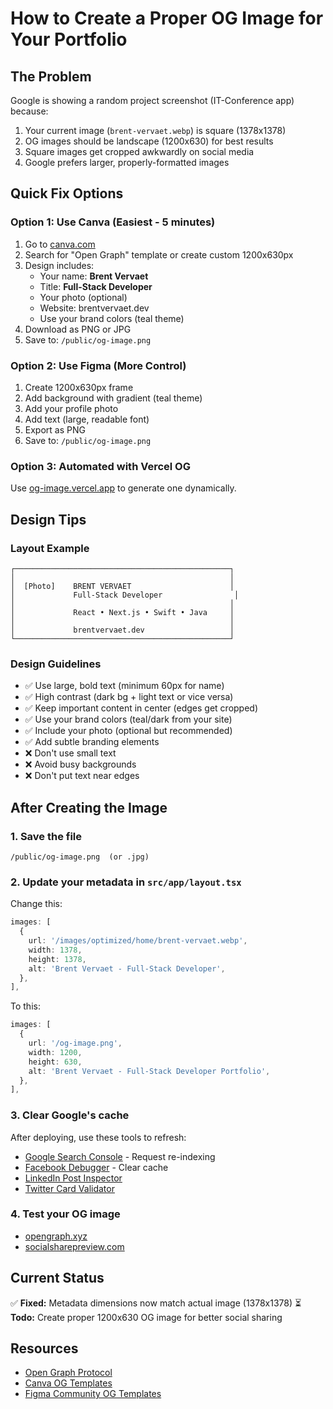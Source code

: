 # How to Create a Proper OG Image for Your Portfolio

## The Problem

Google is showing a random project screenshot (IT-Conference app) because:
1. Your current image (`brent-vervaet.webp`) is square (1378x1378)
2. OG images should be landscape (1200x630) for best results
3. Square images get cropped awkwardly on social media
4. Google prefers larger, properly-formatted images

## Quick Fix Options

### Option 1: Use Canva (Easiest - 5 minutes)

1. Go to [canva.com](https://canva.com)
2. Search for "Open Graph" template or create custom 1200x630px
3. Design includes:
   - Your name: **Brent Vervaet**
   - Title: **Full-Stack Developer**
   - Your photo (optional)
   - Website: brentvervaet.dev
   - Use your brand colors (teal theme)
4. Download as PNG or JPG
5. Save to: `/public/og-image.png`

### Option 2: Use Figma (More Control)

1. Create 1200x630px frame
2. Add background with gradient (teal theme)
3. Add your profile photo
4. Add text (large, readable font)
5. Export as PNG
6. Save to: `/public/og-image.png`

### Option 3: Automated with Vercel OG

Use [og-image.vercel.app](https://og-image.vercel.app/) to generate one dynamically.

## Design Tips

### Layout Example
```
┌────────────────────────────────────────────────┐
│                                                │
│  [Photo]    BRENT VERVAET                      │
│             Full-Stack Developer                │
│                                                │
│             React • Next.js • Swift • Java     │
│                                                │
│             brentvervaet.dev                   │
└────────────────────────────────────────────────┘
```

### Design Guidelines
- ✅ Use large, bold text (minimum 60px for name)
- ✅ High contrast (dark bg + light text or vice versa)
- ✅ Keep important content in center (edges get cropped)
- ✅ Use your brand colors (teal/dark from your site)
- ✅ Include your photo (optional but recommended)
- ✅ Add subtle branding elements
- ❌ Don't use small text
- ❌ Avoid busy backgrounds
- ❌ Don't put text near edges

## After Creating the Image

### 1. Save the file
```
/public/og-image.png  (or .jpg)
```

### 2. Update your metadata in `src/app/layout.tsx`

Change this:
```typescript
images: [
  {
    url: '/images/optimized/home/brent-vervaet.webp',
    width: 1378,
    height: 1378,
    alt: 'Brent Vervaet - Full-Stack Developer',
  },
],
```

To this:
```typescript
images: [
  {
    url: '/og-image.png',
    width: 1200,
    height: 630,
    alt: 'Brent Vervaet - Full-Stack Developer Portfolio',
  },
],
```

### 3. Clear Google's cache

After deploying, use these tools to refresh:
- [Google Search Console](https://search.google.com/search-console) - Request re-indexing
- [Facebook Debugger](https://developers.facebook.com/tools/debug/) - Clear cache
- [LinkedIn Post Inspector](https://www.linkedin.com/post-inspector/)
- [Twitter Card Validator](https://cards-dev.twitter.com/validator)

### 4. Test your OG image

- [opengraph.xyz](https://www.opengraph.xyz/)
- [socialsharepreview.com](https://socialsharepreview.com/)

## Current Status

✅ **Fixed:** Metadata dimensions now match actual image (1378x1378)
⏳ **Todo:** Create proper 1200x630 OG image for better social sharing

## Resources

- [Open Graph Protocol](https://ogp.me/)
- [Canva OG Templates](https://www.canva.com/search/templates?q=open%20graph)
- [Figma Community OG Templates](https://www.figma.com/community/search?resource_type=mixed&sort_by=relevancy&query=og%20image&editor_type=all)

